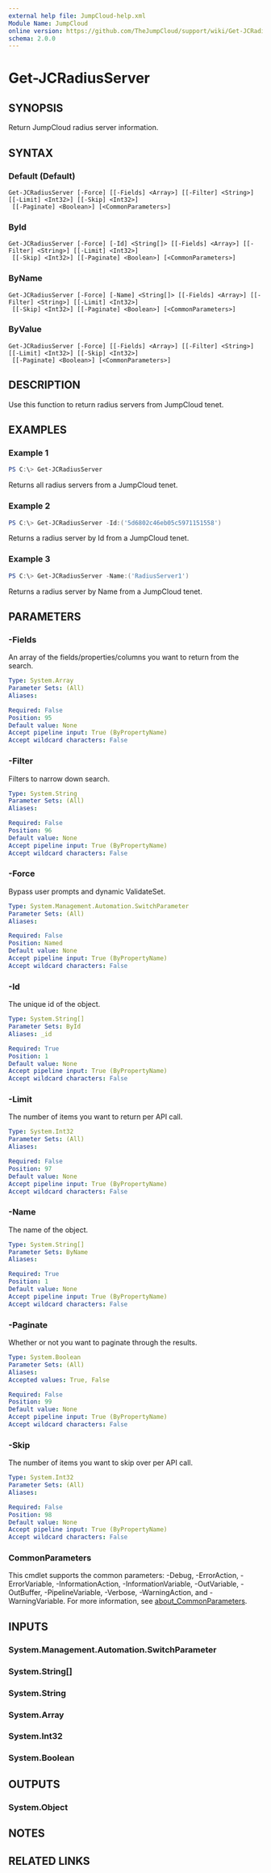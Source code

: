 ```yaml
---
external help file: JumpCloud-help.xml
Module Name: JumpCloud
online version: https://github.com/TheJumpCloud/support/wiki/Get-JCRadiusServer
schema: 2.0.0
---
```


# Get-JCRadiusServer

## SYNOPSIS
Return JumpCloud radius server information.

## SYNTAX

### Default (Default)
```
Get-JCRadiusServer [-Force] [[-Fields] <Array>] [[-Filter] <String>] [[-Limit] <Int32>] [[-Skip] <Int32>]
 [[-Paginate] <Boolean>] [<CommonParameters>]
```

### ById
```
Get-JCRadiusServer [-Force] [-Id] <String[]> [[-Fields] <Array>] [[-Filter] <String>] [[-Limit] <Int32>]
 [[-Skip] <Int32>] [[-Paginate] <Boolean>] [<CommonParameters>]
```

### ByName
```
Get-JCRadiusServer [-Force] [-Name] <String[]> [[-Fields] <Array>] [[-Filter] <String>] [[-Limit] <Int32>]
 [[-Skip] <Int32>] [[-Paginate] <Boolean>] [<CommonParameters>]
```

### ByValue
```
Get-JCRadiusServer [-Force] [[-Fields] <Array>] [[-Filter] <String>] [[-Limit] <Int32>] [[-Skip] <Int32>]
 [[-Paginate] <Boolean>] [<CommonParameters>]
```

## DESCRIPTION
Use this function to return radius servers from JumpCloud tenet.

## EXAMPLES

### Example 1
```powershell
PS C:\> Get-JCRadiusServer
```

Returns all radius servers from a JumpCloud tenet.

### Example 2
```powershell
PS C:\> Get-JCRadiusServer -Id:('5d6802c46eb05c5971151558')
```

Returns a radius server by Id from a JumpCloud tenet.

### Example 3
```powershell
PS C:\> Get-JCRadiusServer -Name:('RadiusServer1')
```

Returns a radius server by Name from a JumpCloud tenet.

## PARAMETERS

### -Fields
An array of the fields/properties/columns you want to return from the search.

```yaml
Type: System.Array
Parameter Sets: (All)
Aliases:

Required: False
Position: 95
Default value: None
Accept pipeline input: True (ByPropertyName)
Accept wildcard characters: False
```

### -Filter
Filters to narrow down search.

```yaml
Type: System.String
Parameter Sets: (All)
Aliases:

Required: False
Position: 96
Default value: None
Accept pipeline input: True (ByPropertyName)
Accept wildcard characters: False
```

### -Force
Bypass user prompts and dynamic ValidateSet.

```yaml
Type: System.Management.Automation.SwitchParameter
Parameter Sets: (All)
Aliases:

Required: False
Position: Named
Default value: None
Accept pipeline input: True (ByPropertyName)
Accept wildcard characters: False
```

### -Id
The unique id of the object.

```yaml
Type: System.String[]
Parameter Sets: ById
Aliases: _id

Required: True
Position: 1
Default value: None
Accept pipeline input: True (ByPropertyName)
Accept wildcard characters: False
```

### -Limit
The number of items you want to return per API call.

```yaml
Type: System.Int32
Parameter Sets: (All)
Aliases:

Required: False
Position: 97
Default value: None
Accept pipeline input: True (ByPropertyName)
Accept wildcard characters: False
```

### -Name
The name of the object.

```yaml
Type: System.String[]
Parameter Sets: ByName
Aliases:

Required: True
Position: 1
Default value: None
Accept pipeline input: True (ByPropertyName)
Accept wildcard characters: False
```

### -Paginate
Whether or not you want to paginate through the results.

```yaml
Type: System.Boolean
Parameter Sets: (All)
Aliases:
Accepted values: True, False

Required: False
Position: 99
Default value: None
Accept pipeline input: True (ByPropertyName)
Accept wildcard characters: False
```

### -Skip
The number of items you want to skip over per API call.

```yaml
Type: System.Int32
Parameter Sets: (All)
Aliases:

Required: False
Position: 98
Default value: None
Accept pipeline input: True (ByPropertyName)
Accept wildcard characters: False
```

### CommonParameters
This cmdlet supports the common parameters: -Debug, -ErrorAction, -ErrorVariable, -InformationAction, -InformationVariable, -OutVariable, -OutBuffer, -PipelineVariable, -Verbose, -WarningAction, and -WarningVariable. For more information, see [about_CommonParameters](http://go.microsoft.com/fwlink/?LinkID=113216).

## INPUTS

### System.Management.Automation.SwitchParameter
### System.String[]
### System.String
### System.Array
### System.Int32
### System.Boolean
## OUTPUTS

### System.Object
## NOTES

## RELATED LINKS
